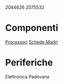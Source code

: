 2084626
2075532
# Componenti
[Processori](componenti/processori.md)
[Schede Madri](componenti/schede_madri.md)
# Periferiche
Elettronica Padovana
